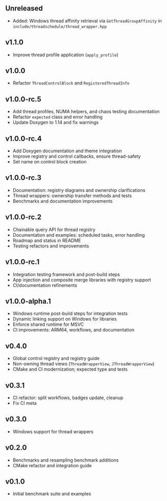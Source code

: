 ## Unreleased

- Added: Windows thread affinity retrieval via `GetThreadGroupAffinity` in `include/threadschedule/thread_wrapper.hpp`

## v1.1.0

- Improve thread profile application (`apply_profile`)

## v1.0.0

- Refactor `ThreadControlBlock` and `RegisteredThreadInfo`

## v1.0.0-rc.5

- Add thread profiles, NUMA helpers, and chaos testing documentation
- Refactor `expected` class and error handling
- Update Doxygen to 1.14 and fix warnings

## v1.0.0-rc.4

- Add Doxygen documentation and theme integration
- Improve registry and control callbacks, ensure thread-safety
- Set name on control block creation

## v1.0.0-rc.3

- Documentation: registry diagrams and ownership clarifications
- Thread wrappers: ownership transfer methods and tests
- Benchmarks and documentation improvements

## v1.0.0-rc.2

- Chainable query API for thread registry
- Documentation and examples: scheduled tasks, error handling
- Roadmap and status in README
- Testing refactors and improvements

## v1.0.0-rc.1

- Integration testing framework and post-build steps
- App injection and composite merge libraries with registry support
- CI/documentation refinements

## v1.0.0-alpha.1

- Windows runtime post-build steps for integration tests
- Dynamic linking support on Windows for libraries
- Enforce shared runtime for MSVC
- CI improvements: ARM64, workflows, and documentation

## v0.4.0

- Global control registry and registry guide
- Non-owning thread views (`ThreadWrapperView`, `JThreadWrapperView`)
- CMake and CI modernization; expected type and tests

## v0.3.1

- CI refactor: split workflows, badges update, cleanup
- Fix CI meta

## v0.3.0

- Windows support for thread wrappers

## v0.2.0

- Benchmarks and resampling benchmark additions
- CMake refactor and integration guide

## v0.1.0

- Initial benchmark suite and examples


